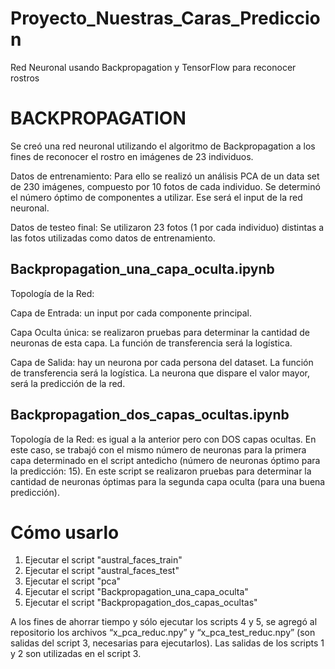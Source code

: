 # Proyecto_Nuestras_Caras_Prediccion
Red Neuronal usando Backpropagation y TensorFlow para reconocer rostros

# BACKPROPAGATION

Se creó una red neuronal utilizando el algoritmo de Backpropagation a los fines de reconocer el rostro en imágenes de 23 individuos.

Datos de entrenamiento:
Para ello se realizó un análisis PCA de un data set de 230 imágenes, compuesto por 10 fotos de cada individuo. Se determinó el número óptimo de componentes a utilizar. Ese será el input de la red neuronal.

Datos de testeo final:
Se utilizaron 23 fotos (1 por cada individuo) distintas a las fotos utilizadas como datos de entrenamiento. 

## Backpropagation_una_capa_oculta.ipynb
Topología de la Red:

Capa de Entrada: un input por cada componente principal.

Capa Oculta única: se realizaron pruebas para determinar la cantidad de neuronas de esta capa. La función de transferencia será la logística.

Capa de Salida: hay un neurona por cada persona del dataset. La función de transferencia será la logística. La neurona que dispare el valor mayor, será la predicción de la red.

## Backpropagation_dos_capas_ocultas.ipynb
Topología de la Red: es igual a la anterior pero con DOS capas ocultas.
En este caso, se trabajó con el mismo número de neuronas para la primera capa determinado en el script antedicho (número de neuronas óptimo para la predicción: 15).
En este script se realizaron pruebas para determinar la cantidad de neuronas óptimas para la segunda capa oculta (para una buena predicción).

# Cómo usarlo

1. Ejecutar el script "austral_faces_train"
2. Ejecutar el script "austral_faces_test"
3. Ejecutar el script "pca"
4. Ejecutar el script "Backpropagation_una_capa_oculta"
5. Ejecutar el script "Backpropagation_dos_capas_ocultas"

A los fines de ahorrar tiempo y sólo ejecutar los scripts 4 y 5, se agregó al repositorio los archivos “x_pca_reduc.npy” y “x_pca_test_reduc.npy” (son salidas del script 3, necesarias para ejecutarlos).
Las salidas de los scripts 1 y 2 son utilizadas en el script 3.


